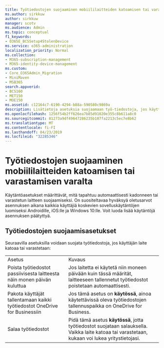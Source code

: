 ```yaml
---
title: Työtiedostojen suojaaminen mobiililaitteiden katoamisen tai varastamisen varalta
ms.author: sirkkuw
author: sirkkuw
manager: scotv
ms.audience: Admin
ms.topic: conceptual
f1_keywords:
- O365E_BCSSetup4StolenDevice
ms.service: o365-administration
localization_priority: Normal
ms.collection:
- M365-subscription-management
- M365-identity-device-management
ms.custom:
- Core_O365Admin_Migration
- MiniMaven
- MSB365
search.appverid:
- BCS160
- MET150
- MOE150
ms.assetid: c12164c7-6190-4294-b88a-590580c9869a
description: Lisätietoja asetuksia suojaamaan työ-tiedostoja, jos käyttäjän laite katoaa tai varastetaan.
ms.openlocfilehash: 1256f54b2ff626ea7b85d91020e355c8b611a8c0
ms.sourcegitcommit: 81273a9df49647286235b187fa2213c5ec7e8b62
ms.translationtype: MT
ms.contentlocale: fi-FI
ms.lasthandoff: 04/23/2019
ms.locfileid: "32285346"
---
```

# <a name="protect-work-files-when-a-mobile-device-is-lost-or-stolen"></a>Työtiedostojen suojaaminen mobiililaitteiden katoamisen tai varastamisen varalta

Käytäntöasetukset määrittävät, mitä tapahtuu automaattisesti kadonneen tai varastetun laitteen suojaamiseksi. On suositeltavaa hyväksyä oletusarvot asennuksen aikana kaikkia käyttäjiä koskevien sovelluskäytäntöjen luomiseksi Androidille, iOS:lle ja Windows 10:lle. Voit luoda lisää käytäntöjä asennuksen päätyttyä.
  
## <a name="settings-that-protect-work-files"></a>Työtiedostojen suojaamisasetukset

Seuraavilla asetuksilla voidaan suojata työtiedostoja, jos käyttäjän laite katoaa tai varastetaan:
  
|||
|:-----|:-----|
|Asetus  <br/> |Kuvaus  <br/> |
|Poista työtiedostot passiivisesta laitteesta näin monen päivän kuluttua  <br/> |Jos laitetta ei käytetä niin moneen päivään kuin tässä määrität, laitteeseen tallennetut työtiedostot poistetaan automaattisesti.  <br/> |
|Pakota käyttäjät tallentamaan kaikki työtiedostot OneDrive for Businessiin  <br/> |Jos tämä asetus on **käytössä**, ainoa käytettävissä oleva työtiedostojen tallennuspaikka on OneDrive for Business.  <br/> |
|Salaa työtiedostot  <br/> |Pidä tämä asetus **käytössä**, jotta työtiedostot suojataan salauksella. Vaikka laite katoaa tai varastetaan, kukaan voi lukea yritystietojasi.  <br/> |
   

